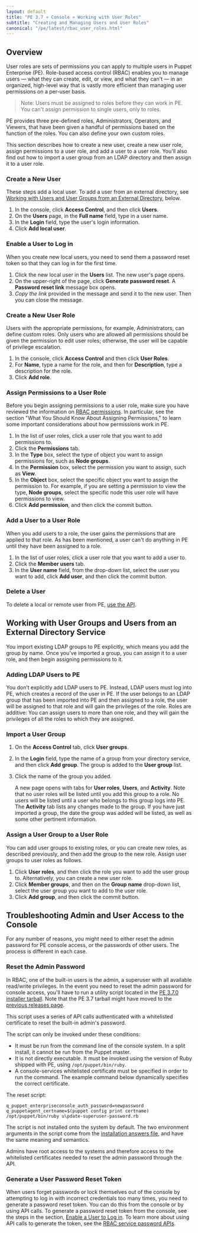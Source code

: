 ```yaml
---
layout: default
title: "PE 3.7 » Console » Working with User Roles"
subtitle: "Creating and Managing Users and User Roles"
canonical: "/pe/latest/rbac_user_roles.html"
---
```


## Overview

User roles are sets of permissions you can apply to multiple users in Puppet Enterprise (PE). Role-based access control (RBAC) enables you to manage users &#8212; what they can create, edit, or view, and what they can't &#8212; in an organized, high-level way that is vastly more efficient than managing user permissions on a per-user basis.

> Note: Users must be assigned to roles before they can work in PE. You can't assign permission to single users, only to roles.

PE provides three pre-defined roles, Administrators, Operators, and Viewers, that have been given a handful of permissions based on the function of the roles. You can also define your own custom roles.

This section describes how to create a new user, create a new user role, assign permissions to a user role, and add a user to a user role. You'll also find out how to import a user group from an LDAP directory and then assign it to a user role.

### Create a New User
These steps add a local user. To add a user from an external directory, see [Working with Users and User Groups from an External Directory](./rbac_user_roles.html#working-with-user-groups-and-users-from-an-external-directory-service), below.

1. In the console, click **Access Control**, and then click **Users**.
2. On the **Users** page, in the **Full name** field, type in a user name.
3. In the **Login** field, type the user's login information.
4. Click **Add local user**.

### Enable a User to Log in
When you create new local users, you need to send them a password reset token so that they can log in for the first time.

1. Click the new local user in the **Users** list.
The new user's page opens.
2. On the upper-right of the page, click **Generate password reset**. A **Password reset link** message box opens.
3. *Copy the link* provided in the message and send it to the new user. Then you can close the message.


### Create a New User Role
Users with the appropriate permissions, for example, Administrators, can define custom roles. Only users who are allowed all permissions should be given the permission to edit user roles; otherwise, the user will be capable of privilege escalation.

1. In the console, click **Access Control** and then click **User Roles**.
2. For **Name**, type a name for the role, and then for **Description**, type a description for the role.
3. Click **Add role**.

### Assign Permissions to a User Role
Before you begin assigning permissions to a user role, make sure you have reviewed the information on [RBAC permissions](./rbac_permissions.html). In particular, see the section "What You Should Know About Assigning Permissions," to learn some important considerations about how permissions work in PE.

1. In the list of user roles, click a user role that you want to add permissions to.
2. Click the **Permissions** tab.
3. In the **Type** box, select the type of object you want to assign permissions for, such as **Node groups**.
4. In the **Permission** box, select the permission you want to assign, such as **View**.
5. In the **Object** box, select the specific object you want to assign the permission to. For example, if you are setting a permission to view the type, **Node groups**, select the specific node this user role will have permissions to view.
6. Click **Add permission**, and then click the commit button.


### Add a User to a User Role
When you add users to a role, the user gains the permissions that are applied to that role. As has been mentioned, a user can't do anything in PE until they have been assigned to a role.

1. In the list of user roles, click a user role that you want to add a user to.
2. Click the **Member users** tab.
3. In the **User name** field, from the drop-down list, select the user you want to add,  click **Add user**, and then click the commit button.

### Delete a User
To delete a local or remote user from PE, [use the API](./rbac_users.html#delete-userssid).

## Working with User Groups and Users from an External Directory Service

You import existing LDAP groups to PE explicitly, which means you add the group by name. Once you’ve imported a group, you can assign it to a user role, and then begin assigning permissions to it.

### Adding LDAP Users to PE

You don’t explicitly add LDAP users to PE. Instead, LDAP users must log into PE, which creates a record of the user in PE. If the user belongs to an LDAP group that has been imported into PE and then assigned to a role, the user will be assigned to that role and will gain the privileges of the role. Roles are additive: You can assign users to more than one role, and they will gain the privileges of all the roles to which they are assigned.

### Import a User Group
1. On the **Access Control** tab, click **User groups**.
2. In the **Login** field, type the name of a group from your directory service, and then click **Add group**.
The group is added to the **User group** list.
3. Click the name of the group you added.

	A new page opens with tabs for **User roles**, **Users**, and **Activity**. Note that no user roles will be listed until you add this group to a role. No users will be listed until a user who belongs to this group logs into PE. The **Activity** tab lists any changes made to the group. If you have just imported a group, the date the group was added will be listed, as well as some other pertinent information.

### Assign a User Group to a User Role

You can add user groups to existing roles, or you can create new roles, as described previously, and then add the group to the new role. Assign user groups to user roles as follows.

1. Click **User roles**, and then click the role you want to add the user group to.
Alternatively, you can create a new user role.
2. Click **Member groups**, and then on the **Group name** drop-down list, select the user group you want to add to the user role.
3. Click **Add group**, and then click the commit button.

## Troubleshooting Admin and User Access to the Console

For any number of reasons, you might need to either reset the admin password for PE console access, or the passwords of other users. The process is different in each case.

### Reset the Admin Password

In RBAC, one of the built-in users is the admin, a superuser with all available read/write privileges. In the event you need to reset the admin password for console access, you'll have to run a utility script located in the [PE 3.7.0 installer tarball](http://puppetlabs.com/misc/pe-files). Note that the PE 3.7 tarball might have moved to the [previous releases page](http://puppetlabs.com/misc/pe-files/previous-releases).

This script uses a series of API calls authenticated with a whitelisted certificate to reset the built-in admin's password.

The script can only be invoked under these conditions:

* It must be run from the command line of the console system. In a split install, it cannot be run from the Puppet master.
* It is not directly executable. It must be invoked using the version of Ruby shipped with PE, using `/opt/puppet/bin/ruby`.
* A console-services whitelisted certificate must be specified in order to run the command. The example command below dynamically specifies the correct certificate.

The reset script:

    q_puppet_enterpriseconsole_auth_password=newpassword q_puppetagent_certname=$(puppet config print certname) /opt/puppet/bin/ruby u\pdate-superuser-password.rb


The script is not installed onto the system by default. The two environment arguments in the script come from the [installation answers file](./install_answer_file_reference.html), and have the same meaning and semantics.

Admins have root access to the systems and therefore access to the whitelisted certificates needed to reset the admin password through the API.

### Generate a User Password Reset Token

When users forget passwords or lock themselves out of the console by attempting to log in with incorrect credentials too many times, you need to generate a password reset token. You can do this from the console or by using API calls. To generate a password reset token from the console, see the steps in the section, [Enable a User to Log in](./rbac_user_roles.html#enable-a-user-to-log-in). To learn more about using API calls to generate the token, see the [RBAC service password APIs](./rbac_passwords.html).


